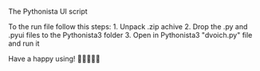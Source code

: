 The Pythonista UI script

To the run file follow this steps:
	1. Unpack .zip achive
	2. Drop the .py and .pyui files to the Pythonista3 folder
	3. Open in Pythonista3 "dvoich.py" file and run it
	
Have a happy using! 🙂🙂🙂🙂🙂
